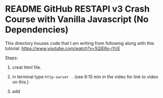 # README GitHub RESTAPI v3 Crash Course with Vanilla Javascript (No Dependencies)

This directory houses code that I am writing from following along with this tutorial:
https://www.youtube.com/watch?v=5QlE6o-iYcE

Steps:
1. creat html file.
2. in terminal type `http-server .` (see 6:15 min in the video for link to video on this.)
3. add <script> tag in html file for fetch
4. learned about fetch().then().then() vs async and await.
5. learned about 
    ???. Typing `html-5` in the html file.
    ???. starting up a server typ typing  `http-server .` in the terminal.
    a. document.getElementById
    b. variable.appendChild
    c. document.createTextNode
    d. document.createElement 
    e. using chrome dev tools to debug by creating breakpionts
    f. headers
    g. 

    ???. Reading GitHub API docs.

Section 3 Notes
https://developer.github.com/v3/search/#search-commits
fetch() takes two parameters    

Section 4 Notes
Look into this: console.log(response.headers.get("link"))
// Result:
// <https://api.github.com/search/commits?q=repo%3Afreecodecamp%2Ffreecodecamp+author-date%3A2019-03-01..2019-03-31&page=2>; rel="next", <https://api.github.com/search/commits?q=repo%3Afreecodecamp%2Ffreecodecamp+author-date%3A2019-03-01..2019-03-31&page=28>; rel="last"

Table of Contents
1. Search public repositories.
2. Search public issues.
3. Search public commits.
4. Lazy fetching talked about in video but not covered. Refered to another video or lesson or tutorial.
5. Pagination.
6. Authorization - searching private repo issues.